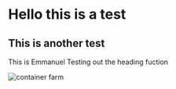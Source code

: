 # Hello this is a test
## This is another test

This is Emmanuel Testing out the heading fuction

![container farm](https://github.com/user-attachments/assets/876c2e1f-2fbe-44ef-926a-9bad87f8e671)
